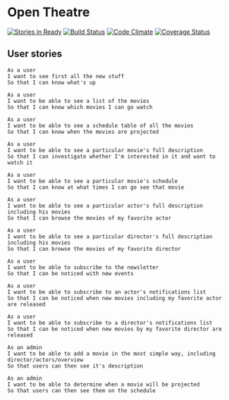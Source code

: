 # Open Theatre

[![Stories in Ready](https://badge.waffle.io/jerefrer/opentheatre.png?label=ready)](http://waffle.io/jerefrer/opentheatre)
[![Build Status](https://secure.travis-ci.org/jerefrer/opentheatre.png)](http://travis-ci.org/jerefrer/opentheatre)
[![Code Climate](https://codeclimate.com/repos/5288aa1256b102456604ffea/badges/9504bd7edb012d484bec/gpa.png)](https://codeclimate.com/repos/5288aa1256b102456604ffea/feed)
[![Coverage Status](https://coveralls.io/repos/jerefrer/opentheatre/badge.png)](https://coveralls.io/r/jerefrer/opentheatre)
## User stories

```
As a user
I want to see first all the new stuff
So that I can know what's up

As a user
I want to be able to see a list of the movies
So that I can know which movies I can go watch

As a user
I want to be able to see a schedule table of all the movies
So that I can know when the movies are projected

As a user
I want to be able to see a particular movie's full description
So that I can investigate whether I'm interested in it and want to watch it

As a user
I want to be able to see a particular movie's schedule
So that I can know at what times I can go see that movie

As a user
I want to be able to see a particular actor's full description including his movies
So that I can browse the movies of my favorite actor

As a user
I want to be able to see a particular director's full description including his movies
So that I can browse the movies of my favorite director

As a user
I want to be able to subscribe to the newsletter
So that I can be noticed with new events

As a user
I want to be able to subscribe to an actor's notifications list
So that I can be noticed when new movies including my favorite actor are released

As a user
I want to be able to subscribe to a director's notifications list
So that I can be noticed when new movies by my favorite director are released

As an admin
I want to be able to add a movie in the most simple way, including director/actors/overview
So that users can then see it's description

As an admin
I want to be able to determine when a movie will be projected
So that users can then see them on the schedule
```
